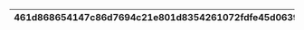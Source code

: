 |461d868654147c86d7694c21e801d8354261072fdfe45d063941db2b7fb5a506|66db3048e5c6a07c4b46ca14ee55ea6b1763c7c4765fbb4c051316bd895679c6|21ceaa87a4063892470a33a59c482a0381552f8c2c13dc6e87c1da8739edf2be|0e80f6ce8b8735f62fab7cae6e199cfc520ec4db60aefe0f0b20ce77a19ba51e|
| --- | --- | --- | --- |
